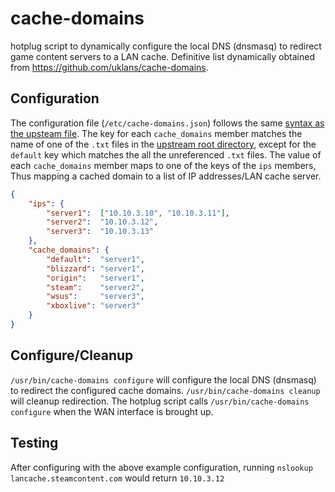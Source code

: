 # cache-domains

hotplug script to dynamically configure the local DNS (dnsmasq) to redirect game content servers to a LAN cache. Definitive list dynamically obtained from https://github.com/uklans/cache-domains.

## Configuration
The configuration file (`/etc/cache-domains.json`) follows the same [syntax as the upsteam file](https://github.com/uklans/cache-domains/blob/master/scripts/config.example.json). The key for each `cache_domains` member matches the name of one of the `.txt` files in the [upstream root directory](https://github.com/uklans/cache-domains/blob/master/), except for the `default` key which matches the all the unreferenced `.txt` files. The value of each `cache_domains` member maps to one of the keys of the `ips` members, Thus mapping a cached domain to a list of IP addresses/LAN cache server.

```json
{
	"ips": {
		"server1":	["10.10.3.10", "10.10.3.11"],
		"server2":	"10.10.3.12",
		"server3":	"10.10.3.13"
	},
	"cache_domains": {
		"default":	"server1",
		"blizzard":	"server1",
		"origin":	"server1",
		"steam":	"server2",
		"wsus":		"server3",
		"xboxlive":	"server3"
	}
}
```

## Configure/Cleanup
`/usr/bin/cache-domains configure` will configure the local DNS (dnsmasq) to redirect the configured cache domains. `/usr/bin/cache-domains cleanup` will cleanup redirection. The hotplug script calls `/usr/bin/cache-domains configure` when the WAN interface is brought up.

## Testing
After configuring with the above example configuration, running `nslookup lancache.steamcontent.com` would return `10.10.3.12`
